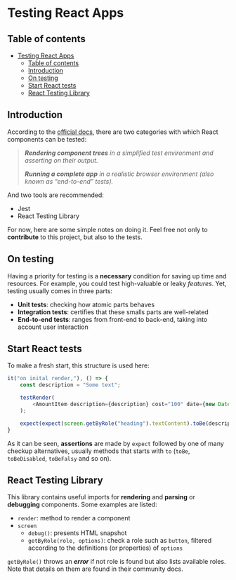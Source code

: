 # Testing React Apps

## Table of contents

- [Testing React Apps](#testing-react-apps)
  - [Table of contents](#table-of-contents)
  - [Introduction](#introduction)
  - [On testing](#on-testing)
  - [Start React tests](#start-react-tests)
  - [React Testing Library](#react-testing-library)

## Introduction

According to the [official docs](#https://reactjs.org/docs/testing.html), there are two categories with which React components can be tested:

> _**Rendering component trees** in a simplified test environment and asserting on their output._
>
> _**Running a complete app** in a realistic browser environment (also known as “end-to-end” tests)._

And two tools are recommended:

-   Jest
-   React Testing Library

For now, here are some simple notes on doing it. Feel free not only to **contribute** to this project, but also to the tests.

## On testing

Having a priority for testing is a **necessary** condition for saving up time and resources. For example, you could test high-valuable or leaky _features_. Yet, testing
usually comes in three parts:

-   **Unit tests**: checking how atomic parts behaves
-   **Integration tests**: certifies that these smalls parts are well-related
-   **End-to-end tests**: ranges from front-end to back-end, taking into account user interaction

## Start React tests

To make a fresh start, this structure is used here:

```javascript
it("on inital render,"), () => {
    const description = "Some text";

    testRender(
        <AmountItem description={description} cost="100" date={new Date()} />
    );

    expect(expect(screen.getByRole("heading").textContent).toBe(description);)
}
```

As it can be seen, **assertions** are made by `expect` followed by one of many checkup alternatives, usually methods that starts with `to` (`toBe`, `toBeDisabled`, `toBeFalsy` and so on).

## React Testing Library

This library contains useful imports for **rendering** and **parsing** or **debugging** components. Some examples are listed:

-   `render`: method to render a component
-   `screen`
    -   `debug()`: presents HTML snapshot
    -   `getByRole(role, options)`: check a role such as `button`, filtered according to the definitions (or properties) of `options`

`getByRole()` throws an **_error_** if not role is found but also lists available roles. Note that details on them are found in their community docs.
